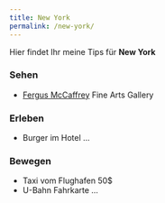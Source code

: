 ```yaml
---
title: New York
permalink: /new-york/
---
```


Hier findet Ihr meine Tips für **New York**

### Sehen

* [Fergus McCaffrey][mccaffrey] Fine Arts Gallery

### Erleben

* Burger im Hotel ...

### Bewegen

* Taxi vom Flughafen 50$
* U-Bahn Fahrkarte ...

[mccaffrey]:  http://fergusmccaffrey.com/

